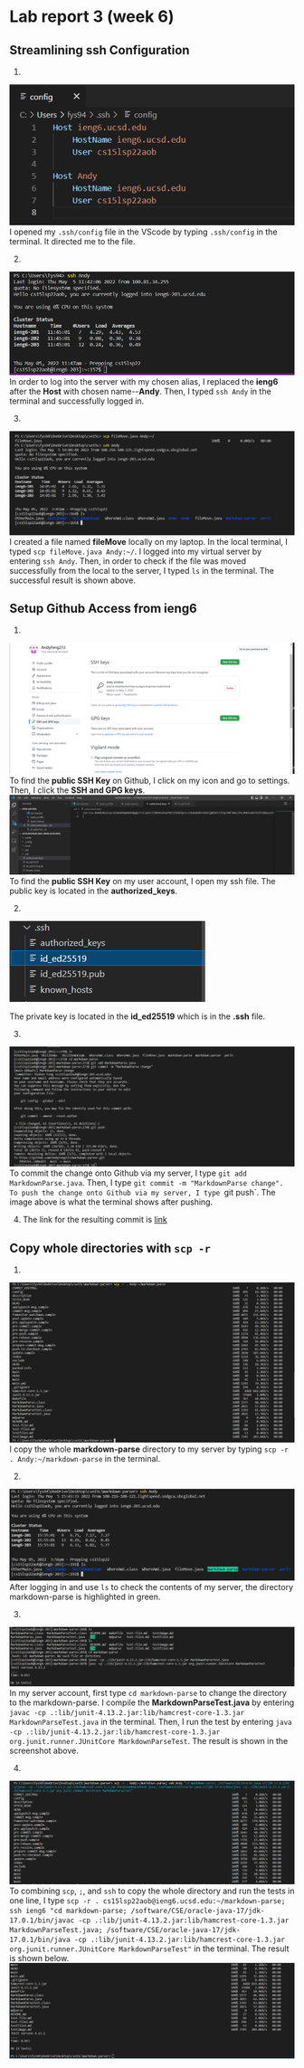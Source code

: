 # Lab report 3 (week 6)

## Streamlining ssh Configuration

1. 
![image](updateSSHFile.png)
 I opened my `.ssh/config` file in the VScode by typing `.ssh/config` in the terminal. It directed me to the file. 

2.
 ![image](alias.png)
In order to log into the server with my chosen alias, I replaced the **ieng6** after the **Host** with chosen name--**Andy**. Then, I typed `ssh Andy` in the terminal and successfully logged in. 

3.
![image](scp.png)
I created a file named **fileMove** locally on my laptop. In the local terminal, I typed `scp fileMove.java Andy:~/`. I logged into my virtual server by entering `ssh Andy`. Then, in order to check if the file was moved successfully from the local to the server, I typed `ls` in the terminal. The successful result is shown above. 

## Setup Github Access from ieng6
1. 
![image](sshkey.png)
To find the **public SSH Key** on Github, I click on my icon and go to settings. Then, I click the **SSH and GPG keys**. 
   ![image](sshkey1.png)
To find the **public SSH Key** on my user account, I open my ssh file. The public key is located in the **authorized_keys**.

2.
 ![image](pkey.png)

The private key is located in the **id_ed25519** which is in the **.ssh** file.

3. 
![image](gitadd.png)
   To commit the change onto Github via my server, I type `git add MarkdownParse.java`. Then, I type `git commit -m "MarkdownParse change". To push the change onto Github via my server, I type `git push`. The image above is what the terminal shows after pushing. 

4. The link for the resulting commit is [link](https://github.com/AndyFeng233/markdown-parser)

## Copy whole directories with `scp -r`

1. 
![image](scpvirtual.png)
I copy the whole **markdown-parse** directory to my server by typing `scp -r . Andy:~/markdown-parse` in the terminal. 

2. 
![image](directory.png)
After logging in and use `ls` to check the contents of my server, the directory markdown-parse is highlighted in green. 

3. 
![image](runtest.png)
In my server account, first type `cd markdown-parse` to change the directory to the markdown-parse. I compile the **MarkdownParseTest.java** by entering `javac -cp .:lib/junit-4.13.2.jar:lib/hamcrest-core-1.3.jar MarkdownParseTest.java` in the terminal. Then, I run the test by entering `java -cp .:lib/junit-4.13.2.jar:lib/hamcrest-core-1.3.jar org.junit.runner.JUnitCore MarkdownParseTest`. The result is shown in the screenshot above. 

4. 
![image](update.png)
To combining `scp`, `;`, and `ssh` to copy the whole directory and run the tests in one line, I type `scp -r . cs15lsp22aob@ieng6.ucsd.edu:~/markdown-parse; ssh ieng6 "cd markdown-parse; /software/CSE/oracle-java-17/jdk-17.0.1/bin/javac -cp .:lib/junit-4.13.2.jar:lib/hamcrest-core-1.3.jar MarkdownParseTest.java; /software/CSE/oracle-java-17/jdk-17.0.1/bin/java -cp .:lib/junit-4.13.2.jar:lib/hamcrest-core-1.3.jar org.junit.runner.JUnitCore MarkdownParseTest"` in the terminal. The result is shown below. 
![image](upRe.png)





